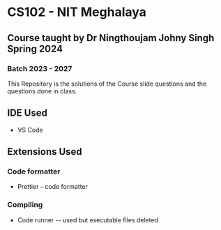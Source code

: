 # CS102 - NIT Meghalaya

## Course taught by Dr Ningthoujam Johny Singh<br>Spring 2024<br>

### Batch 2023 - 2027

This Repository is the solutions of the Course slide questions and the questions done in class.

## IDE Used

- VS Code

## Extensions Used

### Code formatter

- Prettier - code formatter

### Compiling

- Code runner -- used but executable files deleted
